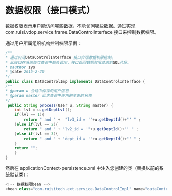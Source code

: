 # 数据权限（接口模式）

数据权限表示用户能访问哪些数据，不能访问哪些数据。通过实现com.ruisi.vdop.service.frame.DataControlInterface 接口来控制数据权限。

通过用户所属组织机构控制权限示例：

```java
/**
* 通过实现DataControlInterface 接口实现数据权限控制。
* 此接口在系统每次查询中都会调用，接口返回数据权限过滤的SQL片段。
* @author zys
* @date 2015-2-20
*/
public class DataControlImp implements DataControlInterface {
/**
* @param u 会话中保存的用户信息
* @param master 此次查询中使用的主表的名称
*/
 public String process(User u, String master) {
    int lvl = u.getDeptLvl();
    if(lvl == 1){
        return " and " +  "lv3_id = '"+u.getDeptId()+"' " ;
    }else if(lvl == 2){
        return " and " + "lv2_id = '"+u.getDeptId()+"' " ;
    }else if(lvl == 3){
        return " and " + "dept_id = '"+u.getDeptId()+"' " ;
    }
    return "";
    }
}
```

然后在 applicationContext-persistence.xml 中注入您创建的类（替换以前的系统默认类）：

```java
<!-- 数据权限bean -->
<bean class="com.ruisitech.ext.service.DataControlImpl" name="dataControl"></bean>
```



